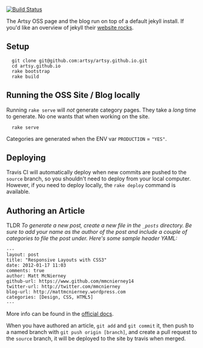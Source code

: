 [![Build Status](https://travis-ci.org/artsy/artsy.github.io.svg)](https://travis-ci.org/artsy/artsy.github.io)

The Artsy OSS page and the blog run on top of a default jekyll install. If you'd like an overview of jekyll their [website rocks](http://jekyllrb.com/).

## Setup

```
  git clone git@github.com:artsy/artsy.github.io.git
  cd artsy.github.io
  rake bootstrap
  rake build
```

## Running the OSS Site / Blog locally

Running `rake serve` will _not_ generate category pages. They take a _long_ time to generate. No one wants that when working on the site.

```
  rake serve
```

Categories are generated when the ENV var `PRODUCTION` = `"YES"`.

## Deploying

Travis CI will automatically deploy when new commits are pushed to the `source` branch, so you shouldn't need to deploy from your local computer. However, if you need to deploy locally, the `rake deploy` command is available. 

## Authoring an Article

TLDR
_To generate a new post, create a new file in the `_posts` directory. Be sure to add your name as the author of the post and include a couple of categories to file the post under. Here's some sample header YAML:_

```
---
layout: post
title: "Responsive Layouts with CSS3"
date: 2012-01-17 11:03
comments: true
author: Matt McNierney
github-url: https://www.github.com/mmcnierney14
twitter-url: http://twitter.com/mmcnierney
blog-url: http://mattmcnierney.wordpress.com
categories: [Design, CSS, HTML5]
---
```

More info can be found in the [official docs](http://jekyllrb.com/docs/posts/).

When you have authored an article, `git add` and `git commit` it, then push to a named branch with `git push origin [branch]`, and create a pull request to the `source` branch, it will be deployed to the site by travis when merged.